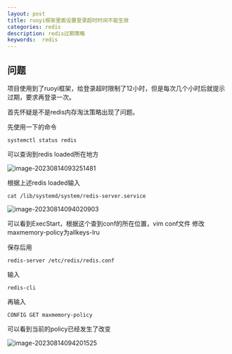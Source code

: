 ```yaml
---
layout: post
title: ruoyi框架里面设置登录超时时间不能生效
categories: redis
description: redis过期策略
keywords:  redis
---
```


## 问题

项目使用到了ruoyi框架，给登录超时限制了12小时，但是每次几个小时后就提示过期，要求再登录一次。

首先怀疑是不是redis内存淘汰策略出现了问题。

先使用一下的命令

```
systemctl status redis
```

可以查询到redis loaded所在地方

![image-20230814093251481](https://raw.githubusercontent.com/scottyzh/scottyzh.github.io/main/image/image-20230814093251481.png)

根据上述redis loaded输入

```
cat /lib/systemd/system/redis-server.service
```

![image-20230814094020903](https://raw.githubusercontent.com/scottyzh/scottyzh.github.io/main/image/image-20230814094020903.png)

可以看到ExecStart，根据这个查到conf的所在位置，vim conf文件 修改maxmemory-policy为allkeys-lru

保存后用

```
redis-server /etc/redis/redis.conf
```

输入

```
redis-cli
```

再输入

```
CONFIG GET maxmemory-policy
```

可以看到当前的policy已经发生了改变

![image-20230814094201525](https://raw.githubusercontent.com/scottyzh/scottyzh.github.io/main/image/image-20230814094201525.png)

